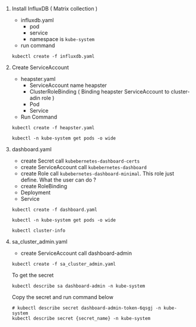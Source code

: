 1. Install InfluxDB ( Matrix collection ) 
   -  influxdb.yaml 
      - pod
      - service
      - namespace is `kube-system` 
   - run command 
   ```
   kubectl create -f influxdb.yaml
   ```
2. Create ServiceAccount
   -  heapster.yaml
      - ServiceAccount name heapster
      - ClusterRoleBinding ( Binding heapster ServiceAccount to
        cluster-adin role )
      - Pod 
      - Service
   - Run Command 
   ```
   kubectl create -f heapster.yaml
   ```
   
   ```
   kubectl -n kube-system get pods -o wide
   ```
3. dashboard.yaml 
   -  create Secret call `kubebernetes-dashboard-certs`
   - create ServiceAccount call `kubebernetes-dashboard`
   - create Role call `kubebernetes-dashboard-minimal`. This role just
     define. What the user can do ?
   - create RoleBinding 
   - Deployment
   - Service
   
   
   ```
   kubectl create -f dashboard.yaml
   ```
   
   ```
   kubectl -n kube-system get pods -o wide
   
   ```
   
   ```
   kubectl cluster-info
   ```
   
4. sa_cluster_admin.yaml
   -  create ServiceAccount call  dashboard-admin


   ```
   kubectl create -f sa_cluster_admin.yaml
   ```
   
   To get the secret 
   ```
   kubectl describe sa dashboard-admin -n kube-system
   ```
   Copy the secret and run command below
   
   ```
   # kubectl describe secret dashboard-admin-token-6qsgj -n kube-system
   kubectl describe secret {secret_name} -n kube-system
   ```
